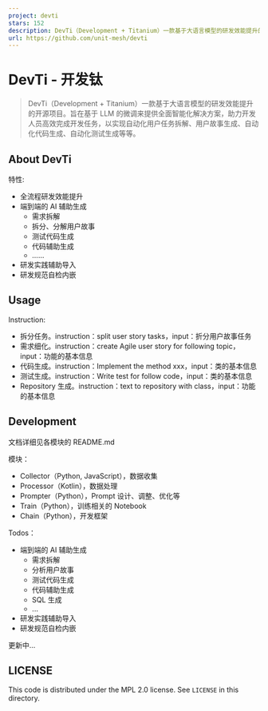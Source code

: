 ```yaml
---
project: devti
stars: 152
description: DevTi（Development + Titanium）一款基于大语言模型的研发效能提升的开源项目。旨在基于 LLM 的微调来提供全面智能化解决方案，助力开发人员高效完成开发任务，以实现自动化用户任务拆解、用户故事生成、自动化代码生成、自动化测试生成等等。
url: https://github.com/unit-mesh/devti
---
```


DevTi - 开发钛
===========

> DevTi（Development + Titanium）一款基于大语言模型的研发效能提升的开源项目。旨在基于 LLM 的微调来提供全面智能化解决方案，助力开发人员高效完成开发任务，以实现自动化用户任务拆解、用户故事生成、自动化代码生成、自动化测试生成等等。

About DevTi
-----------

特性:

-   全流程研发效能提升
-   端到端的 AI 辅助生成
    -   需求拆解
    -   拆分、分解用户故事
    -   测试代码生成
    -   代码辅助生成
    -   ……
-   研发实践辅助导入
-   研发规范自检内嵌

Usage
-----

Instruction:

-   拆分任务。instruction：split user story tasks，input：折分用户故事任务
-   需求细化。instruction：create Agile user story for following topic，input：功能的基本信息
-   代码生成。instruction：Implement the method xxx，input：类的基本信息
-   测试生成。instruction：Write test for follow code，input：类的基本信息
-   Repository 生成。instruction：text to repository with class，input：功能的基本信息

Development
-----------

文档详细见各模块的 README.md

模块：

-   Collector（Python, JavaScript），数据收集
-   Processor（Kotlin），数据处理
-   Prompter（Python），Prompt 设计、调整、优化等
-   Train（Python），训练相关的 Notebook
-   Chain（Python），开发框架

Todos：

-   端到端的 AI 辅助生成
    -   需求拆解
    -   分析用户故事
    -   测试代码生成
    -   代码辅助生成
    -   SQL 生成
    -   ...
-   研发实践辅助导入
-   研发规范自检内嵌

更新中...

LICENSE
-------

This code is distributed under the MPL 2.0 license. See `LICENSE` in this directory.
